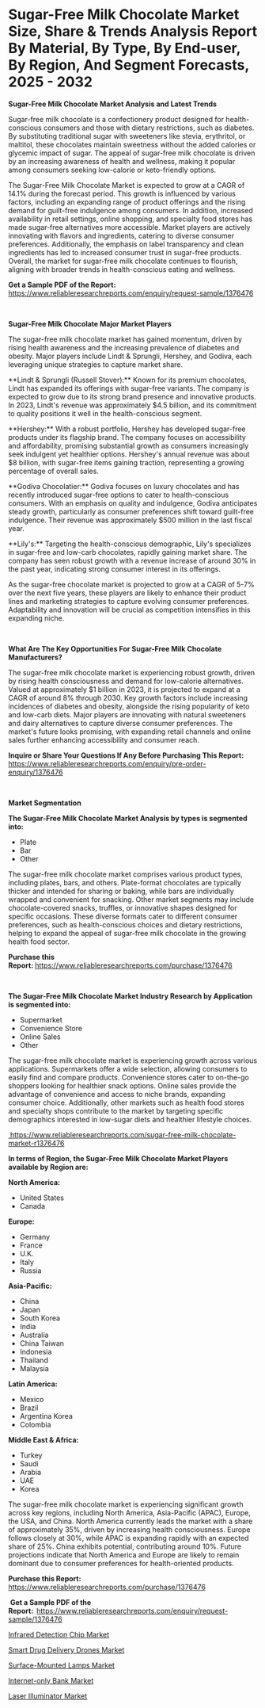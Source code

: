 <p><h1>Sugar-Free Milk Chocolate Market Size, Share & Trends Analysis Report By Material, By Type, By End-user, By Region, And Segment Forecasts, 2025 - 2032</h1></p><p><strong>Sugar-Free Milk Chocolate Market Analysis and Latest Trends</strong></p>
<p><p>Sugar-free milk chocolate is a confectionery product designed for health-conscious consumers and those with dietary restrictions, such as diabetes. By substituting traditional sugar with sweeteners like stevia, erythritol, or maltitol, these chocolates maintain sweetness without the added calories or glycemic impact of sugar. The appeal of sugar-free milk chocolate is driven by an increasing awareness of health and wellness, making it popular among consumers seeking low-calorie or keto-friendly options.</p><p>The Sugar-Free Milk Chocolate Market is expected to grow at a CAGR of 14.1% during the forecast period. This growth is influenced by various factors, including an expanding range of product offerings and the rising demand for guilt-free indulgence among consumers. In addition, increased availability in retail settings, online shopping, and specialty food stores has made sugar-free alternatives more accessible. Market players are actively innovating with flavors and ingredients, catering to diverse consumer preferences. Additionally, the emphasis on label transparency and clean ingredients has led to increased consumer trust in sugar-free products. Overall, the market for sugar-free milk chocolate continues to flourish, aligning with broader trends in health-conscious eating and wellness.</p></p>
<p><strong>Get a Sample PDF of the Report:&nbsp;</strong> <a href="https://www.reliableresearchreports.com/enquiry/request-sample/1376476?utm_campaign=9&utm_medium=2&utm_source=Github&utm_content=ia&utm_term=15022025&utm_id=sugar-free-milk-chocolate">https://www.reliableresearchreports.com/enquiry/request-sample/1376476</a></p>
<p>&nbsp;</p>
<p><strong>Sugar-Free Milk Chocolate Major Market Players</strong></p>
<p><p>The sugar-free milk chocolate market has gained momentum, driven by rising health awareness and the increasing prevalence of diabetes and obesity. Major players include Lindt & Sprungli, Hershey, and Godiva, each leveraging unique strategies to capture market share.</p><p>**Lindt & Sprungli (Russell Stover):** Known for its premium chocolates, Lindt has expanded its offerings with sugar-free variants. The company is expected to grow due to its strong brand presence and innovative products. In 2023, Lindt's revenue was approximately $4.5 billion, and its commitment to quality positions it well in the health-conscious segment.</p><p>**Hershey:** With a robust portfolio, Hershey has developed sugar-free products under its flagship brand. The company focuses on accessibility and affordability, promising substantial growth as consumers increasingly seek indulgent yet healthier options. Hershey's annual revenue was about $8 billion, with sugar-free items gaining traction, representing a growing percentage of overall sales.</p><p>**Godiva Chocolatier:** Godiva focuses on luxury chocolates and has recently introduced sugar-free options to cater to health-conscious consumers. With an emphasis on quality and indulgence, Godiva anticipates steady growth, particularly as consumer preferences shift toward guilt-free indulgence. Their revenue was approximately $500 million in the last fiscal year.</p><p>**Lily's:** Targeting the health-conscious demographic, Lily's specializes in sugar-free and low-carb chocolates, rapidly gaining market share. The company has seen robust growth with a revenue increase of around 30% in the past year, indicating strong consumer interest in its offerings.</p><p>As the sugar-free chocolate market is projected to grow at a CAGR of 5-7% over the next five years, these players are likely to enhance their product lines and marketing strategies to capture evolving consumer preferences. Adaptability and innovation will be crucial as competition intensifies in this expanding niche.</p></p>
<p>&nbsp;</p>
<p><strong>What Are The Key Opportunities For Sugar-Free Milk Chocolate Manufacturers?</strong></p>
<p><p>The sugar-free milk chocolate market is experiencing robust growth, driven by rising health consciousness and demand for low-calorie alternatives. Valued at approximately $1 billion in 2023, it is projected to expand at a CAGR of around 8% through 2030. Key growth factors include increasing incidences of diabetes and obesity, alongside the rising popularity of keto and low-carb diets. Major players are innovating with natural sweeteners and dairy alternatives to capture diverse consumer preferences. The market's future looks promising, with expanding retail channels and online sales further enhancing accessibility and consumer reach.</p></p>
<p><strong>Inquire or Share Your Questions If Any Before Purchasing This Report:</strong> <a href="https://www.reliableresearchreports.com/enquiry/pre-order-enquiry/1376476?utm_campaign=9&utm_medium=2&utm_source=Github&utm_content=ia&utm_term=15022025&utm_id=sugar-free-milk-chocolate">https://www.reliableresearchreports.com/enquiry/pre-order-enquiry/1376476</a></p>
<p>&nbsp;</p>
<p><strong>Market Segmentation</strong></p>
<p><strong>The Sugar-Free Milk Chocolate Market Analysis by types is segmented into:</strong></p>
<p><ul><li>Plate</li><li>Bar</li><li>Other</li></ul></p>
<p><p>The sugar-free milk chocolate market comprises various product types, including plates, bars, and others. Plate-format chocolates are typically thicker and intended for sharing or baking, while bars are individually wrapped and convenient for snacking. Other market segments may include chocolate-covered snacks, truffles, or innovative shapes designed for specific occasions. These diverse formats cater to different consumer preferences, such as health-conscious choices and dietary restrictions, helping to expand the appeal of sugar-free milk chocolate in the growing health food sector.</p></p>
<p><strong>Purchase this Report:&nbsp;</strong><a href="https://www.reliableresearchreports.com/purchase/1376476?utm_campaign=9&utm_medium=2&utm_source=Github&utm_content=ia&utm_term=15022025&utm_id=sugar-free-milk-chocolate">https://www.reliableresearchreports.com/purchase/1376476</a></p>
<p>&nbsp;</p>
<p><strong>The Sugar-Free Milk Chocolate Market Industry Research by Application is segmented into:</strong></p>
<p><ul><li>Supermarket</li><li>Convenience Store</li><li>Online Sales</li><li>Other</li></ul></p>
<p><p>The sugar-free milk chocolate market is experiencing growth across various applications. Supermarkets offer a wide selection, allowing consumers to easily find and compare products. Convenience stores cater to on-the-go shoppers looking for healthier snack options. Online sales provide the advantage of convenience and access to niche brands, expanding consumer choice. Additionally, other markets such as health food stores and specialty shops contribute to the market by targeting specific demographics interested in low-sugar diets and healthier lifestyle choices.</p></p>
<p><a href="https://www.reliableresearchreports.com/sugar-free-milk-chocolate-market-r1376476?utm_campaign=9&utm_medium=2&utm_source=Github&utm_content=ia&utm_term=15022025&utm_id=sugar-free-milk-chocolate">&nbsp;https://www.reliableresearchreports.com/sugar-free-milk-chocolate-market-r1376476</a></p>
<p><strong>In terms of Region, the Sugar-Free Milk Chocolate Market Players available by Region are:</strong></p>
<p>
    <p> <strong> North America: </strong>
        <ul>
            <li>United States</li>
            <li>Canada</li>
        </ul>
        </p> 
    <p> <strong> Europe: </strong>
        <ul>
            <li>Germany</li>
            <li>France</li>
            <li>U.K.</li>
            <li>Italy</li>
            <li>Russia</li>
        </ul>
        </p> 
    <p> <strong> Asia-Pacific: </strong>
        <ul>
            <li>China</li>
            <li>Japan</li>
            <li>South Korea</li>
            <li>India</li>
            <li>Australia</li>
            <li>China Taiwan</li>
            <li>Indonesia</li>
            <li>Thailand</li>
            <li>Malaysia</li>
        </ul>
        </p> 
    <p> <strong> Latin America: </strong>
        <ul>
            <li>Mexico</li>
            <li>Brazil</li>
            <li>Argentina Korea</li>
            <li>Colombia</li>
        </ul>
        </p> 
    <p> <strong> Middle East & Africa: </strong>
        <ul>
            <li>Turkey</li>
            <li>Saudi</li>
            <li>Arabia</li>
            <li>UAE</li>
            <li>Korea</li>
        </ul>
    </p>
    </p>
<p><p>The sugar-free milk chocolate market is experiencing significant growth across key regions, including North America, Asia-Pacific (APAC), Europe, the USA, and China. North America currently leads the market with a share of approximately 35%, driven by increasing health consciousness. Europe follows closely at 30%, while APAC is expanding rapidly with an expected share of 25%. China exhibits potential, contributing around 10%. Future projections indicate that North America and Europe are likely to remain dominant due to consumer preferences for health-oriented products.</p></p>
<p><strong>Purchase this Report: </strong><a href="https://www.reliableresearchreports.com/purchase/1376476?utm_campaign=9&utm_medium=2&utm_source=Github&utm_content=ia&utm_term=15022025&utm_id=sugar-free-milk-chocolate">https://www.reliableresearchreports.com/purchase/1376476</a></p>
<p>&nbsp;<strong>Get a Sample PDF of the Report:&nbsp;&nbsp;</strong><a href="https://www.reliableresearchreports.com/enquiry/request-sample/1376476?utm_campaign=9&utm_medium=2&utm_source=Github&utm_content=ia&utm_term=15022025&utm_id=sugar-free-milk-chocolate">https://www.reliableresearchreports.com/enquiry/request-sample/1376476</a></p>
<p><strong></strong></p>
<p><p><a href="https://github.com/organophelia8282/Market-Research-Report-List-1/blob/main/infrared-detection-chip-market.md?utm_campaign=9&utm_medium=2&utm_source=Github&utm_content=ia&utm_term=15022025&utm_id=sugar-free-milk-chocolate">Infrared Detection Chip Market</a></p><p><a href="https://github.com/savannabyun726/Market-Research-Report-List-1/blob/main/smart-drug-delivery-drones-market.md?utm_campaign=9&utm_medium=2&utm_source=Github&utm_content=ia&utm_term=15022025&utm_id=sugar-free-milk-chocolate">Smart Drug Delivery Drones Market</a></p><p><a href="https://github.com/iwciasylvya/Market-Research-Report-List-1/blob/main/surface-mounted-lamps-market.md?utm_campaign=9&utm_medium=2&utm_source=Github&utm_content=ia&utm_term=15022025&utm_id=sugar-free-milk-chocolate">Surface-Mounted Lamps Market</a></p><p><a href="https://github.com/buqjavesora/Market-Research-Report-List-1/blob/main/internet-only-bank-market.md?utm_campaign=9&utm_medium=2&utm_source=Github&utm_content=ia&utm_term=15022025&utm_id=sugar-free-milk-chocolate">Internet-only Bank Market</a></p><p><a href="https://github.com/jamastodola515/Market-Research-Report-List-1/blob/main/laser-illuminator-market.md?utm_campaign=9&utm_medium=2&utm_source=Github&utm_content=ia&utm_term=15022025&utm_id=sugar-free-milk-chocolate">Laser Illuminator Market</a></p></p>